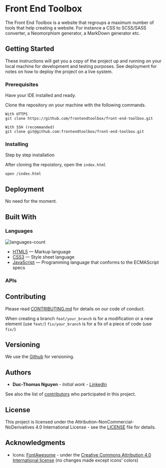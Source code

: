 # Front End Toolbox 

The Front End Toolbox is a website that regroups a maximum number of tools that help creating a website. For instance a CSS to SCSS/SASS converter, a Neomorphism generator, a MarkDown generator etc. 

## Getting Started

These instructions will get you a copy of the project up and running on your local machine for development and testing purposes. See deployment for notes on how to deploy the project on a live system.

### Prerequisites

Have your IDE installed and ready.

Clone the repository on your machine with the following commands.

```
With HTTPS
git clone https://github.com/frontendtoolbox/front-end-toolbox.git

With SSH (recommanded)
git clone git@github.com:frontendtoolbox/front-end-toolbox.git
```

### Installing

Step by step installation

After cloning  the repoistory, open the `index.html`

```
open /index.html
```

## Deployment

No need for the moment.

## Built With

### Languages
![languages-count](https://img.shields.io/badge/languages-3-orange)
* [HTML5](https://devdocs.io/html/) — Markup language
* [CSS3](https://devdocs.io/css/) — Style sheet language
* [JavaScript](https://devdocs.io/javascript/) — Programming language that conforms to the ECMAScript specs

### APIs

## Contributing

Please read [CONTRIBUTING.md](https://github.com/frontendtoolbox/front-end-toolbox/blob/main/CONTRIBUTING.md) for details on our code of conduct.

When creating a branch
`feat/your_branch` is for a modification or a new element (use `feat/`)
`fix/your_branch` is for a fix of a piece of code (use `fix/`)

## Versioning

We use the [Github](http://github.com/) for versioning.

## Authors

* **Duc-Thomas Nguyen** - *Initial work* - [LinkedIn](https://www.linkedin.com/in/duc-thomas-nguyen/)

See also the list of [contributors](https://github.com/frontendtoolbox/front-end-toolbox/graphs/contributors) who participated in this project.

## License

This project is licensed under the Attribution-NonCommercial-NoDerivatives 4.0 International License - see the [LICENSE](https://github.com/frontendtoolbox/front-end-toolbox/blob/main/LICENSE) file for details.

## Acknowledgments

* Icons: [FontAwesome](https://fontawesome.com/icons/) - under the [Creative Commons Attribution 4.0 International license](https://fontawesome.com/license) (no changes made except icons' colors)